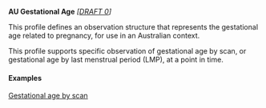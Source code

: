 **AU Gestational Age** *[[DRAFT 0](guidance.html)]*

This profile defines an observation structure that represents the gestational age related to pregnancy, for use in an Australian context.

This profile supports specific observation of gestational age by scan, or gestational age by last menstrual period (LMP), at a point in time.


#### Examples

[Gestational age by scan](Observation-gestationalage-example0.html)
